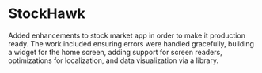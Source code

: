 # StockHawk

Added enhancements to stock market app in order to make it production ready. The work included ensuring errors were handled gracefully, building a widget for the home screen, adding support for screen readers, optimizations for localization, and data visualization via a library.
